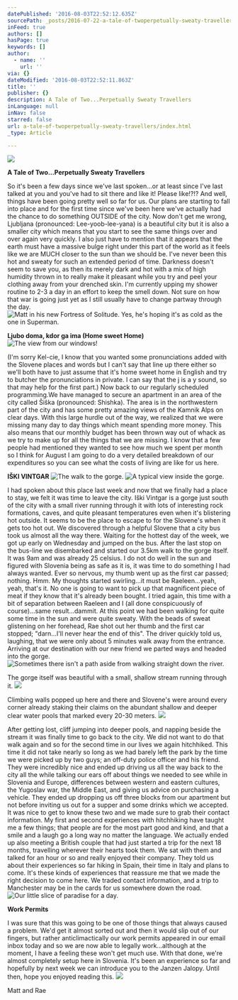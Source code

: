 ```yaml
---
datePublished: '2016-08-03T22:52:12.635Z'
sourcePath: _posts/2016-07-22-a-tale-of-twoperpetually-sweaty-travellers.md
inFeed: true
authors: []
hasPage: true
keywords: []
author:
  - name: ''
    url: ''
via: {}
dateModified: '2016-08-03T22:52:11.863Z'
title: ''
publisher: {}
description: A Tale of Two...Perpetually Sweaty Travellers
inLanguage: null
inNav: false
starred: false
url: a-tale-of-twoperpetually-sweaty-travellers/index.html
_type: Article

---
```

![](https://imgflo.herokuapp.com/graph/vahj1ThiexotieMo/b3d7985202592f4f9e96cd5353e3743d/croprotate.jpg?cropheight=3457&cropwidth=5184&degrees=0&input=https%3A%2F%2Fthe-grid-user-content.s3-us-west-2.amazonaws.com%2F6918ba76-e071-45be-94b9-ef1c5a21b21c.jpg&x=0&y=0)

**A Tale of Two...Perpetually Sweaty Travellers**

So it's been a few days since we've last spoken...or at least since I've last talked at you and you've had to sit there and like it! Please like!?!? And well, things have been going pretty well so far for us. Our plans are starting to fall into place and for the first time since we've been here we've actually had the chance to do something OUTSIDE of the city. Now don't get me wrong, Ljubljana (pronounced: Lee-yoob-lee-yana) is a beautiful city but it is also a smaller city which means that you start to see the same things over and over again very quickly. I also just have to mention that it appears that the earth must have a massive bulge right under this part of the world as it feels like we are MUCH closer to the sun than we should be. I've never been this hot and sweaty for such an extended period of time. Darkness doesn't seem to save you, as then its merely dark and hot with a mix of high humidity thrown in to really make it pleasant while you try and peel your clothing away from your drenched skin. I'm currently upping my shower routine to 2-3 a day in an effort to keep the smell down. Not sure on how that war is going just yet as I still usually have to change partway through the day.
![Matt in his new Fortress of Solitude.  Yes, he's hoping it's as cold as the one in Superman. ](https://the-grid-user-content.s3-us-west-2.amazonaws.com/98fe5c9f-31a5-4078-8394-640514bdc3c5.jpg)

**Ljubo doma, kdor ga ima (Home sweet Home)**
![The view from our windows!](https://the-grid-user-content.s3-us-west-2.amazonaws.com/0058faa3-7c9e-43c2-91a5-dea70f4c2727.jpg)

(I'm sorry Kel-cie, I know that you wanted some pronunciations added with the Slovene places and words but I can't say that line up there either so we'll both have to just assume that it's home sweet home in English and try to butcher the pronunciations in private. I can say that the j is a y sound, so that may help for the first part.) Now back to our regularly scheduled programming.We have managed to secure an apartment in an area of the city called Šiška (pronounced: Shishka). The area is in the northwestern part of the city and has some pretty amazing views of the Kamnik Alps on clear days. With this large hurdle out of the way, we realized that we were missing many day to day things which meant spending more money. This also means that our monthly budget has been thrown way out of whack as we try to make up for all the things that we are missing. I know that a few people had mentioned they wanted to see how much we spent per month so I think for August I am going to do a very detailed breakdown of our expenditures so you can see what the costs of living are like for us here.

**IŠKI VINTGAR**
![The walk to the gorge.  ](https://s3-us-west-2.amazonaws.com/the-grid-img/p/2780b71235ae7d868dc2df47fcee2d03b602d8fe.jpg)
![A typical view inside the gorge.  ](https://s3-us-west-2.amazonaws.com/the-grid-img/p/a672a804a0200222486bb50ddbe33c2a6da22538.jpg)

I had spoken about this place last week and now that we finally had a place to stay, we felt it was time to leave the city. Iški Vintgar is a gorge just south of the city with a small river running through it with lots of interesting rock formations, caves, and quite pleasant temperatures even when it's blistering hot outside. It seems to be the place to escape to for the Slovene's when it gets too hot out. We discovered through a helpful Slovene that a city bus took us almost all the way there. Waiting for the hottest day of the week, we got up early on Wednesday and jumped on the bus. After the last stop on the bus-line we disembarked and started our 3.5km walk to the gorge itself. It was 9am and was already 25 celsius. I do not do well in the sun and figured with Slovenia being as safe as it is, it was time to do something I had always wanted. Ever so nervous, my thumb went up as the first car passed; nothing. Hmm. My thoughts started swirling...it must be Raeleen...yeah, yeah, that's it. No one is going to want to pick up that magnificent piece of meat if they know that it's already been bought. I tried again, this time with a bit of separation between Raeleen and I (all done conspicuously of course)...same result...dammit. At this point we had been walking for quite some time in the sun and were quite sweaty. With the beads of sweat glistening on her forehead, Rae shot out her thumb and the first car stopped; "darn...I'll never hear the end of this". The driver quickly told us, laughing, that we were only about 5 minutes walk away from the entrance. Arriving at our destination with our new friend we parted ways and headed into the gorge.
![Sometimes there isn't a path aside from walking straight down the river.](https://imgflo.herokuapp.com/graph/vahj1ThiexotieMo/2f6f6262d88088bf77489b6efc17a462/croprotate.jpg?cropheight=3457&cropwidth=5184&degrees=0&input=https%3A%2F%2Fthe-grid-user-content.s3-us-west-2.amazonaws.com%2Fb1e1d671-023e-443b-97e0-ee07cd2e75be.jpg&x=0&y=0)

The gorge itself was beautiful with a small, shallow stream running through it.
![](https://s3-us-west-2.amazonaws.com/the-grid-img/p/b788fa0ba7a0bce89b49f6f352e14b242476a941.jpg)

Climbing walls popped up here and there and Slovene's were around every corner already staking their claims on the abundant shallow and deeper clear water pools that marked every 20-30 meters.
![](https://imgflo.herokuapp.com/graph/vahj1ThiexotieMo/6960ad5208902a186010fbf3459ea730/croprotate.jpg?cropheight=5184&cropwidth=3457&degrees=0&input=https%3A%2F%2Fthe-grid-user-content.s3-us-west-2.amazonaws.com%2F9f320357-c181-4431-acd8-ed7a1796b461.jpg&x=0&y=0)

After getting lost, cliff jumping into deeper pools, and napping beside the stream it was finally time to go back to the city. We did not want to do that walk again and so for the second time in our lives we again hitchhiked. This time it did not take nearly so long as we had barely left the park by the time we were picked up by two guys; an off-duty police officer and his friend. They were incredibly nice and ended up driving us all the way back to the city all the while talking our ears off about things we needed to see while in Slovenia and Europe, differences between western and eastern cultures, the Yugoslav war, the Middle East, and giving us advice on purchasing a vehicle. They ended up dropping us off three blocks from our apartment but not before inviting us out for a supper and some drinks which we accepted. It was nice to get to know these two and we made sure to grab their contact information. My first and second experiences with hitchhiking have taught me a few things; that people are for the most part good and kind, and that a smile and a laugh go a long way no matter the language. We actually ended up also meeting a British couple that had just started a trip for the next 18 months, travelling wherever their hearts took them. We sat with them and talked for an hour or so and really enjoyed their company. They told us about their experiences so far hiking in Spain, their time in Italy and plans to come. It's these kinds of experiences that reassure me that we made the right decision to come here. We traded contact information, and a trip to Manchester may be in the cards for us somewhere down the road.
![Our little slice of paradise for a day.  ](https://s3-us-west-2.amazonaws.com/the-grid-img/p/7a2ab37deb147c3608a93969b93f8670d8c1810f.jpg)

**Work Permits**

I was sure that this was going to be one of those things that always caused a problem. We'd get it almost sorted out and then it would slip out of our fingers, but rather anticlimactically our work permits appeared in our email inbox today and so we are now able to legally work...although at the moment, I have a feeling these won't get much use. With that done, we're almost completely setup here in Slovenia. It's been an experience so far and hopefully by next week we can introduce you to the Janzen Jalopy. Until then, hope you enjoyed reading this.
![](https://the-grid-user-content.s3-us-west-2.amazonaws.com/7fc80f8a-632d-4da5-a206-41efd7ffef8e.jpg)

Matt and Rae
